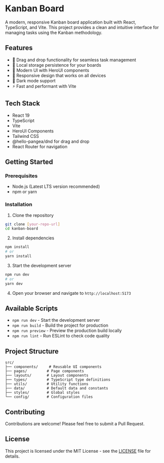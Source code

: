 # Kanban Board

A modern, responsive Kanban board application built with React, TypeScript, and Vite. This project provides a clean and intuitive interface for managing tasks using the Kanban methodology.

## Features

- 🎯 Drag and drop functionality for seamless task management
- 💾 Local storage persistence for your boards
- 🎨 Modern UI with HeroUI components
- 📱 Responsive design that works on all devices
- 🌙 Dark mode support
- ⚡ Fast and performant with Vite

## Tech Stack

- React 19
- TypeScript
- Vite
- HeroUI Components
- Tailwind CSS
- @hello-pangea/dnd for drag and drop
- React Router for navigation

## Getting Started

### Prerequisites

- Node.js (Latest LTS version recommended)
- npm or yarn

### Installation

1. Clone the repository

```bash
git clone [your-repo-url]
cd kanban-board
```

2. Install dependencies

```bash
npm install
# or
yarn install
```

3. Start the development server

```bash
npm run dev
# or
yarn dev
```

4. Open your browser and navigate to `http://localhost:5173`

## Available Scripts

- `npm run dev` - Start the development server
- `npm run build` - Build the project for production
- `npm run preview` - Preview the production build locally
- `npm run lint` - Run ESLint to check code quality

## Project Structure

```
src/
├── components/     # Reusable UI components
├── pages/         # Page components
├── layouts/       # Layout components
├── types/         # TypeScript type definitions
├── utils/         # Utility functions
├── data/          # Default data and constants
├── styles/        # Global styles
└── config/        # Configuration files
```

## Contributing

Contributions are welcome! Please feel free to submit a Pull Request.

## License

This project is licensed under the MIT License - see the [LICENSE](LICENSE) file for details.
